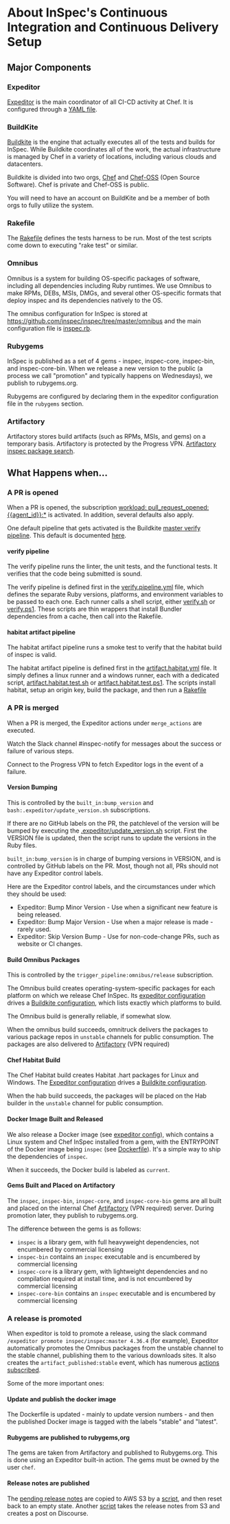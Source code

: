 # About InSpec's Continuous Integration and Continuous Delivery Setup

## Major Components

### Expeditor

[Expeditor](https://expeditor.chef.io/) is the main coordinator of all CI-CD activity at Chef. It is configured through a [YAML file](https://github.com/inspec/inspec/blob/master/.expeditor/config.yml).

### BuildKite

[Buildkite](https://buildkite.com/chef) is the engine that actually executes all of the tests and builds for InSpec. While Buildkite coordinates all of the work, the actual infrastructure is managed by Chef in a variety of locations, including various clouds and datacenters.

Buildkite is divided into two orgs, [Chef](https://buildkite.com/chef) and [Chef-OSS](https://buildkite.com/chef-oss) (Open Source Software). Chef is private and Chef-OSS is public.

You will need to have an account on BuildKite and be a member of both orgs to fully utilize the system.

### Rakefile

The [Rakefile](https://github.com/inspec/inspec/blob/master/Rakefile) defines the tests harness to be run. Most of the test scripts come down to executing "rake test" or similar.

### Omnibus

Omnibus is a system for building OS-specific packages of software, including all dependencies including Ruby runtimes. We use Omnibus to make RPMs, DEBs, MSIs, DMGs, and several other OS-specific formats that deploy inspec and its dependencies natively to the OS.

The omnibus configuration for InSpec is stored at https://github.com/inspec/inspec/tree/master/omnibus and the main configuration file is [inspec.rb](https://github.com/inspec/inspec/blob/master/omnibus/config/projects/inspec.rb).

### Rubygems

InSpec is published as a set of 4 gems - inspec, inspec-core, inspec-bin, and inspec-core-bin. When we release a new version to the public (a process we call "promotion" and typically happens on Wednesdays), we publish to rubygems.org.

Rubygems are configured by declaring them in the expeditor configuration file in the `rubygems` section.

### Artifactory

Artifactory stores build artifacts (such as RPMs, MSIs, and gems) on a temporary basis. Artifactory is protected by the Progress VPN. [Artifactory inspec package search](http://artifactory.chef.co/ui/packages?name=inspec&type=packages).

## What Happens when...

### A PR is opened

When a PR is opened, the subscription [workload: pull_request_opened:{{agent_id}}:*](https://github.com/inspec/inspec/blob/cb2abf2e10906bba4df24b2ed18ec51b0931eff2/.expeditor/config.yml#L173) is activated. In addition, several defaults also apply.

One default pipeline that gets activated is the Buildkite [master verify pipeline](https://buildkite.com/chef-oss/inspec-inspec-master-verify). This default is documented [here](https://expeditor.chef.io/docs/pipelines/verify/).

#### verify pipeline

The verify pipeline runs the linter, the unit tests, and the functional tests. It verifies that the code being submitted is sound.

The verify pipeline is defined first in the [verify.pipeline.yml](https://github.com/inspec/inspec/blob/master/.expeditor/verify.pipeline.yml) file, which defines the separate Ruby versions, platforms, and environment variables to be passed to each one. Each runner calls a shell script, either [verify.sh](https://github.com/inspec/inspec/blob/master/.expeditor/buildkite/verify.sh) or [verify.ps1](https://github.com/inspec/inspec/blob/master/.expeditor/buildkite/verify.ps1). These scripts are thin wrappers that install Bundler dependencies from a cache, then call into the Rakefile.

#### habitat artifact pipeline

The habitat artifact pipeline runs a smoke test to verify that the habitat build of inspec is valid.

The habitat artifact pipeline is defined first in the [artifact.habitat.yml](https://github.com/inspec/inspec/blob/master/.expeditor/artifact.habitat.yml) file. It simply defines a linux runner and a windows runner, each with a dedicated script, [artifact.habitat.test.sh](https://github.com/inspec/inspec/blob/master/.expeditor/buildkite/artifact.habitat.test.sh) or [artifact.habitat.test.ps1](https://github.com/inspec/inspec/blob/master/.expeditor/buildkite/artifact.habitat.test.ps1). The scripts install habitat, setup an origin key, build the package, and then run a [Rakefile](https://github.com/inspec/inspec/blob/master/test/artifact/Rakefile)


### A PR is merged

When a PR is merged, the Expeditor actions under `merge_actions` are executed.

Watch the Slack channel #inspec-notify for messages about the success or failure of various steps.

Connect to the Progress VPN to fetch Expeditor logs in the event of a failure.

#### Version Bumping

This is controlled by the `built_in:bump_version` and `bash:.expeditor/update_version.sh` subscriptions.

If there are no GitHub labels on the PR, the patchlevel of the version will be bumped by executing the [.expeditor/update_version.sh](https://github.com/inspec/inspec/blob/master/.expeditor/update_version.sh) script.  First the VERSION file is updated, then the script runs to update the versions in the Ruby files.

`built_in:bump_version` is in charge of bumping versions in VERSION, and is controlled by GitHub labels on the PR.  Most, though not all, PRs should not have any Expeditor control labels.

Here are the Expeditor control labels, and the circumstances under which they should be used:

 * Expeditor: Bump Minor Version - Use when a significant new feature is being released.
 * Expeditor: Bump Major Version - Use when a major release is made - rarely used.
 * Expeditor: Skip Version Bump - Use for non-code-change PRs, such as website or CI changes.

#### Build Omnibus Packages

This is controlled by the `trigger_pipeline:omnibus/release` subscription.

The Omnibus build creates operating-system-specific packages for each platform on which we release Chef InSpec. Its [expeditor configuration](https://github.com/inspec/inspec/blob/44fe144732e1e0abb2594957a880c5f1821e7774/.expeditor/config.yml#L133) drives a [Buildkite configuration](https://github.com/inspec/inspec/blob/master/.expeditor/release.omnibus.yml), which lists exactly which platforms to build.

The Omnibus build is generally reliable, if somewhat slow.

When the omnibus build succeeds, omnitruck delivers the packages to various package repos in `unstable` channels for public consumption.  The packages are also delivered to [Artifactory](http://artifactory.chef.co/ui/repos/tree/General/omnibus-unstable-local%2Fcom%2Fgetchef%2Finspec) (VPN required)

#### Chef Habitat Build

The Chef Habitat build creates Habitat .hart packages for Linux and Windows. The [Expeditor configuration](https://github.com/inspec/inspec/blob/44fe144732e1e0abb2594957a880c5f1821e7774/.expeditor/config.yml#L138) drives a [Buildkite configuration](https://github.com/inspec/inspec/blob/master/.expeditor/build.habitat.yml).

When the hab build succeeds, the packages will be placed on the Hab builder in the `unstable` channel for public consumption.

#### Docker Image Built and Released

We also release a Docker image (see [expeditor config](https://github.com/inspec/inspec/blob/44fe144732e1e0abb2594957a880c5f1821e7774/.expeditor/config.yml#L150)), which contains a Linux system and Chef InSpec installed from a gem, with the ENTRYPOINT of the Docker image being `inspec` (see [Dockerfile](https://github.com/inspec/inspec/blob/master/Dockerfile)). It's a simple way to ship the dependencies of `inspec`.

When it succeeds, the Docker build is labeled as `current`.

#### Gems Built and Placed on Artifactory

The `inspec`, `inspec-bin`, `inspec-core`, and `inspec-core-bin` gems are all built and placed on the internal Chef [Artifactory](http://artifactory.chef.co/ui/packages?name=inspec&type=packages) (VPN required) server.  During promotion later, they publish to rubygems.org.

The difference between the gems is as follows:

 * `inspec` is a library gem, with full heavyweight dependencies, not encumbered by commercial licensing
 * `inspec-bin` contains an `inspec` executable and is encumbered by commercial licensing
 * `inspec-core` is a library gem, with lightweight dependencies and no compilation required at install time, and is not encumbered by commercial licensing
 * `inspec-core-bin` contains an `inspec` executable and is encumbered by commercial licensing

### A release is promoted

When expeditor is told to promote a release, using the slack command `/expeditor promote inspec/inspec:master 4.36.4` (for example), Expeditor automatically promotes the Omnibus packages from the unstable channel to the stable channel, publishing them to the various downloads sites. It also creates the `artifact_published:stable` event, which has numerous [actions subscribed](https://github.com/inspec/inspec/blob/8a93f08a13d6bde8f87e447ff4246801bef80f8c/.expeditor/config.yml#L158).

Some of the more important ones:

#### Update and publish the docker image

The Dockerfile is updated - mainly to update version numbers - and then the published Docker image is tagged with the labels "stable" and "latest".

#### Rubygems are published to rubygems,org

The gems are taken from Artifactory and published to Rubygems.org. This is done using an Expeditor built-in action. The gems must be owned by the user `chef`.

#### Release notes are published

The [pending release notes](https://github.com/inspec/inspec/wiki/Pending-Release-Notes) are copied to AWS S3 by a [script](https://github.com/inspec/inspec/blob/master/.expeditor/publish-release-notes.sh), and then reset back to an empty state. Another [script](https://github.com/inspec/inspec/blob/master/.expeditor/announce-release.sh) takes the release notes from S3 and creates a post on Discourse.




